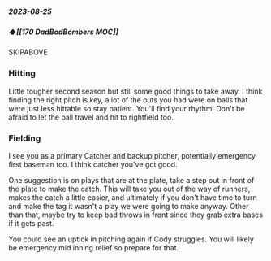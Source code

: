 ##### 2023-08-25
##### ⬆️[[170 DadBodBombers MOC]] 

SKIPABOVE
### Hitting
Little tougher second season but still some good things to take away. I think finding the right pitch is key, a lot of the outs you had were on balls that were just less hittable so stay patient. You'll find your rhythm. Don't be afraid to let the ball travel and hit to rightfield too. 

### Fielding
I see you as a primary Catcher and backup pitcher, potentially emergency first baseman too. I think catcher you've got good. 

One suggestion is on plays that are at the plate, take a step out in front of the plate to make the catch. This will take you out of the way of runners, makes the catch a little easier, and ultimately if you don't have time to turn and make the tag it wasn't a play we were going to make anyway. Other than that, maybe try to keep bad throws in front since they grab extra bases if it gets past. 

You could see an uptick in pitching again if Cody struggles. You will likely be emergency mid inning relief so prepare for that. 